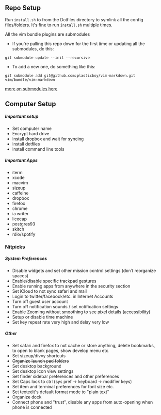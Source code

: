 ## Repo Setup

Run `install.sh` to from the Dotfiles directory to symlink all the config files/folders. It's fine to run `install.sh` multiple times.

All the vim bundle plugins are submodules

* If you're pulling this repo down for the first time or updating all the submodules, do this:
``` 
git submodule update --init --recursive
```

* To add a new one, do something like this:
```
git submodule add git@github.com:plasticboy/vim-markdown.git vim/bundle/vim-markdown
```

[more on submodules here](http://stackoverflow.com/questions/3796927/how-to-git-clone-including-submodules)

## Computer Setup

##### Important setup

- Set computer name
- Encrypt hard drive
- Install dropbox and wait for syncing
- Install dotfiles
- Install command line tools

##### Important Apps
- iterm
- xcode
- macvim
- sizeup
- caffeine
- dropbox
- firefox
- chrome
- ia writer
- licecap
- postgres93
- skitch
- rdio/spotify

### Nitpicks

##### System Preferences
- Disable widgets and set other mission control settings (don’t reorganize spaces)
- Enable/disable specific trackpad gestures
- Enable running apps from anywhere in the security section
- Set iCloud to not sync safari and mail
- Login to twitter/facebook/etc. in Internet Accounts
- Turn off guest user account
- Turn off notification sounds / set notification settings
- Enable Zooming without smoothing to see pixel details (accessibility)
- Setup or disable time machine
- Set key repeat rate very high and delay very low

##### Other
- Set safari and firefox to not cache or store anything, delete bookmarks, to open to blank pages, show develop menu etc.
- Set sizeup/divvy shortcuts
- ~~Organize launch pad folders~~
- Set desktop background
- Set desktop icon view settings
- Set finder sidebar preferences and other preferences
- Set Caps lock to ctrl (sys pref -> keyboard -> modifier keys)
- Set item and terminal preferences for font size etc.
- Set textedit's default format mode to "plain text"
- Organize dock
- Connect phone and "trust", disable any apps from auto-opening when phone is connected
